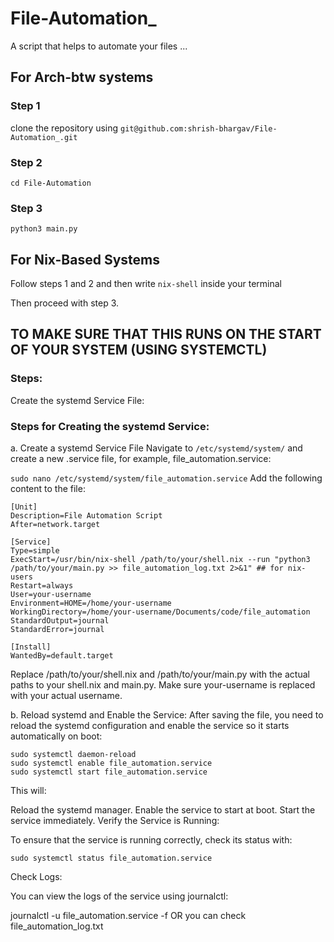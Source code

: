 # File-Automation_
A script that helps to automate your files ... 

## For Arch-btw systems
### Step 1
clone the repository using `git@github.com:shrish-bhargav/File-Automation_.git`

### Step 2
`cd File-Automation`

### Step 3
`python3 main.py`

## For Nix-Based Systems

Follow steps 1 and 2 and then write `nix-shell` inside your terminal

Then proceed with step 3. 


## TO MAKE SURE THAT THIS RUNS ON THE START OF YOUR SYSTEM (USING SYSTEMCTL)

### Steps:

Create the systemd Service File:

### Steps for Creating the systemd Service:

a. Create a systemd Service File
Navigate to `/etc/systemd/system/` and create a new .service file, for example, file_automation.service:


`sudo nano /etc/systemd/system/file_automation.service`
Add the following content to the file:
```
[Unit]
Description=File Automation Script
After=network.target

[Service]
Type=simple
ExecStart=/usr/bin/nix-shell /path/to/your/shell.nix --run "python3 /path/to/your/main.py >> file_automation_log.txt 2>&1" ## for nix-users 
Restart=always
User=your-username
Environment=HOME=/home/your-username
WorkingDirectory=/home/your-username/Documents/code/file_automation
StandardOutput=journal
StandardError=journal

[Install]
WantedBy=default.target
```
Replace /path/to/your/shell.nix and /path/to/your/main.py with the actual paths to your shell.nix and main.py. Make sure your-username is replaced with your actual username.

b. Reload systemd and Enable the Service:
After saving the file, you need to reload the systemd configuration and enable the service so it starts automatically on boot:

```
sudo systemctl daemon-reload
sudo systemctl enable file_automation.service
sudo systemctl start file_automation.service
```
This will:

Reload the systemd manager.
Enable the service to start at boot.
Start the service immediately.
Verify the Service is Running:

To ensure that the service is running correctly, check its status with:

`sudo systemctl status file_automation.service`


Check Logs:

You can view the logs of the service using journalctl:

journalctl -u file_automation.service -f
 OR
 you can check file_automation_log.txt 

